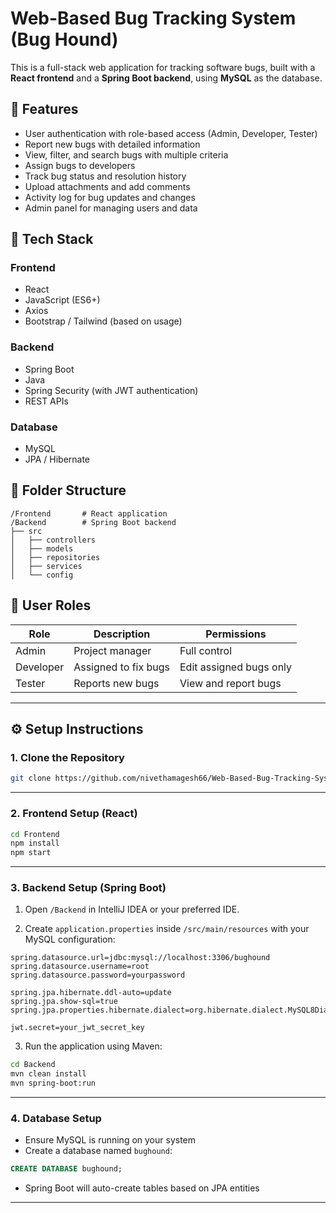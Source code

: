 
# Web-Based Bug Tracking System (Bug Hound)

This is a full-stack web application for tracking software bugs, built with a **React frontend** and a **Spring Boot backend**, using **MySQL** as the database.

## 🚀 Features

- User authentication with role-based access (Admin, Developer, Tester)
- Report new bugs with detailed information
- View, filter, and search bugs with multiple criteria
- Assign bugs to developers
- Track bug status and resolution history
- Upload attachments and add comments
- Activity log for bug updates and changes
- Admin panel for managing users and data

## 🔧 Tech Stack

### Frontend
- React
- JavaScript (ES6+)
- Axios
- Bootstrap / Tailwind (based on usage)

### Backend
- Spring Boot
- Java
- Spring Security (with JWT authentication)
- REST APIs

### Database
- MySQL
- JPA / Hibernate

## 📂 Folder Structure

```
/Frontend       # React application
/Backend        # Spring Boot backend
├── src
│   ├── controllers
│   ├── models
│   ├── repositories
│   ├── services
│   └── config
```

## 🧪 User Roles

| Role     | Description                         | Permissions                      |
|----------|-------------------------------------|----------------------------------|
| Admin    | Project manager                     | Full control                     |
| Developer | Assigned to fix bugs                | Edit assigned bugs only          |
| Tester   | Reports new bugs                    | View and report bugs             |

---

## ⚙️ Setup Instructions

### 1. Clone the Repository

```bash
git clone https://github.com/nivethamagesh66/Web-Based-Bug-Tracking-System.git
```

---

### 2. Frontend Setup (React)

```bash
cd Frontend
npm install
npm start
```

---

### 3. Backend Setup (Spring Boot)

1. Open `/Backend` in IntelliJ IDEA or your preferred IDE.

2. Create `application.properties` inside `/src/main/resources` with your MySQL configuration:

```properties
spring.datasource.url=jdbc:mysql://localhost:3306/bughound
spring.datasource.username=root
spring.datasource.password=yourpassword

spring.jpa.hibernate.ddl-auto=update
spring.jpa.show-sql=true
spring.jpa.properties.hibernate.dialect=org.hibernate.dialect.MySQL8Dialect

jwt.secret=your_jwt_secret_key
```

3. Run the application using Maven:

```bash
cd Backend
mvn clean install
mvn spring-boot:run
```
---

### 4. Database Setup

- Ensure MySQL is running on your system
- Create a database named `bughound`:
```sql
CREATE DATABASE bughound;
```

- Spring Boot will auto-create tables based on JPA entities

---
